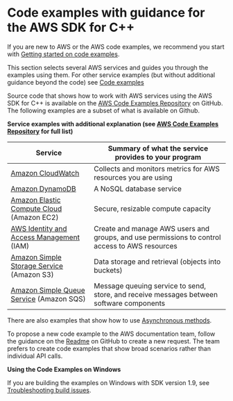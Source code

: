 # Code examples with guidance for the AWS SDK for C\+\+<a name="programming-services"></a>

If you are new to AWS or the AWS code examples, we recommend you start with [Getting started on code examples](getting-started-code-examples.md)\.

This section selects several AWS services and guides you through the examples using them\. For other service examples \(but without additional guidance beyond the code\) see [Code examples](cpp_code_examples.md)

Source code that shows how to work with AWS services using the AWS SDK for C\+\+ is available on the [AWS Code Examples Repository](https://github.com/awsdocs/aws-doc-sdk-examples/tree/main/cpp/example_code) on GitHub\. The following examples are a subset of what is available on Github\.


**Service examples with additional explanation \(see [AWS Code Examples Repository](https://github.com/awsdocs/aws-doc-sdk-examples/tree/main/cpp/example_code) for full list\)**  

| Service | Summary of what the service provides to your program | 
| --- | --- | 
| [Amazon CloudWatch](examples-cloudwatch.md) | Collects and monitors metrics for AWS resources you are using | 
| [Amazon DynamoDB](examples-dynamodb.md) | A NoSQL database service | 
| [Amazon Elastic Compute Cloud](examples-ec2.md) \(Amazon EC2\) | Secure, resizable compute capacity | 
| [AWS Identity and Access Management](examples-iam.md) \(IAM\) | Create and manage AWS users and groups, and use permissions to control access to AWS resources | 
| [Amazon Simple Storage Service](examples-s3.md) \(Amazon S3\) | Data storage and retrieval \(objects into buckets\) | 
| [Amazon Simple Queue Service](examples-sqs.md) \(Amazon SQS\) | Message queuing service to send, store, and receive messages between software components | 

There are also examples that show how to use [Asynchronous methods](async-methods.md)\.

To propose a new code example to the AWS documentation team, follow the guidance on the [Readme](https://github.com/awsdocs/aws-doc-sdk-examples/tree/main/README.rst) on GitHub to create a new request\. The team prefers to create code examples that show broad scenarios rather than individual API calls\.

**Using the Code Examples on Windows**

If you are building the examples on Windows with SDK version 1\.9, see [Troubleshooting build issues](troubleshooting-cmake.md)\.